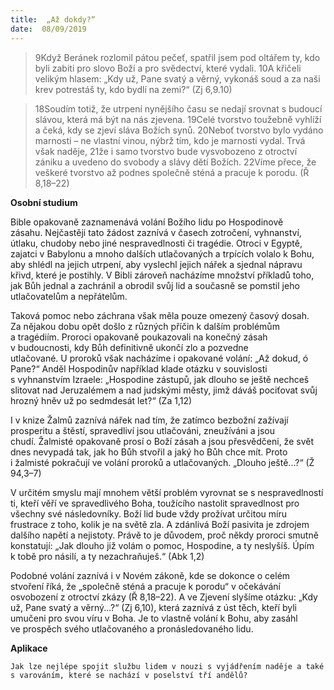 ```yaml
---
title:  „Až dokdy?“
date:  08/09/2019
---
```


> <p></p>
> 9Když Beránek rozlomil pátou pečeť, spatřil jsem pod oltářem ty, kdo byli zabiti pro slovo Boží a pro svědectví, které vydali. 10A křičeli velikým hlasem: „Kdy už, Pane svatý a věrný, vykonáš soud a za naši krev potrestáš ty, kdo bydlí na zemi?“ (Zj 6,9.10)

> <p></p>
> 18Soudím totiž, že utrpení nynějšího času se nedají srovnat s budoucí slávou, která má být na nás zjevena. 19Celé tvorstvo toužebně vyhlíží a čeká, kdy se zjeví sláva Božích synů. 20Neboť tvorstvo bylo vydáno marnosti – ne vlastní vinou, nýbrž tím, kdo je marnosti vydal. Trvá však naděje, 21že i samo tvorstvo bude vysvobozeno z otroctví zániku a uvedeno do svobody a slávy dětí Božích. 22Víme přece, že veškeré tvorstvo až podnes společně sténá a pracuje k porodu. (Ř 8,18–22)

**Osobní studium**

Bible opakovaně zaznamenává volání Božího lidu po Hospodinově zásahu. Nejčastěji tato žádost zaznívá v časech zotročení, vyhnanství, útlaku, chudoby nebo jiné nespravedlnosti či tragédie. Otroci v Egyptě, zajatci v Babylonu a mnoho dalších utlačovaných a trpících volalo k Bohu, aby shlédl na jejich utrpení, aby vyslechl jejich nářek a sjednal nápravu křivd, které je postihly. V Bibli zároveň nacházíme množství příkladů toho, jak Bůh jednal a zachránil a obrodil svůj lid a současně se pomstil jeho utlačovatelům a nepřátelům.

Taková pomoc nebo záchrana však měla pouze omezený časový dosah. Za nějakou dobu opět došlo z různých příčin k dalším problémům a tragédiím. Proroci opakovaně poukazovali na konečný zásah v budoucnosti, kdy Bůh definitivně ukončí zlo a pozvedne utlačované. U proroků však nacházíme i opakované volání: „Až dokud, ó Pane?“ Anděl Hospodinův například klade otázku v souvislosti s vyhnanstvím Izraele: „Hospodine zástupů, jak dlouho se ještě nechceš slitovat nad Jeruzalémem a nad judskými městy, jimž dáváš pociťovat svůj hrozný hněv už po sedmdesát let?“ (Za 1,12)

I v knize Žalmů zaznívá nářek nad tím, že zatímco bezbožní zažívají prosperitu a štěstí, spravedliví jsou utlačováni, zneužíváni a jsou chudí. Žalmisté opakovaně prosí o Boží zásah a jsou přesvědčeni, že svět dnes nevypadá tak, jak ho Bůh stvořil a jaký ho Bůh chce mít. Proto i žalmisté pokračují ve volání proroků a utlačovaných. „Dlouho ještě...?“ (Ž 94,3–7)

V určitém smyslu mají mnohem větší problém vyrovnat se s nespravedlností ti, kteří věří ve spravedlivého Boha, toužícího nastolit spravedlnost pro všechny své následovníky. Boží lid bude vždy prožívat určitou míru frustrace z toho, kolik je na světě zla. A zdánlivá Boží pasivita je zdrojem dalšího napětí a nejistoty. Právě to je důvodem, proč někdy proroci smutně konstatují: „Jak dlouho již volám o pomoc, Hospodine, a ty neslyšíš. Úpím k tobě pro násilí, a ty nezachraňuješ.“ (Abk 1,2)

Podobné volání zaznívá i v Novém zákoně, kde se dokonce o celém stvoření říká, že „společně sténá a pracuje k porodu“ v očekávání osvobození z otroctví zkázy (Ř 8,18–22). A  ve Zjevení slyšíme otázku: „Kdy už, Pane svatý a věrný...?“ (Zj 6,10), která zaznívá z úst těch, kteří byli umučeni pro svou víru v Boha. Je to vlastně volání k Bohu, aby zasáhl ve prospěch svého utlačovaného a pronásledovaného lidu.

**Aplikace**

`Jak lze nejlépe spojit službu lidem v nouzi s vyjádřením naděje a také s varováním, které se nachází v poselství tří andělů?`
